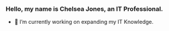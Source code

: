### Hello, my name is Chelsea Jones, an IT Professional.


- 🔭 I’m currently working on expanding my IT Knowledge.

